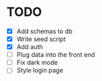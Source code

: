 # TODO

- [x] Add schemas to db
- [x] Write seed script
- [x] Add auth
- [ ] Plug data into the front end
- [ ] Fix dark mode
- [ ] Style login page